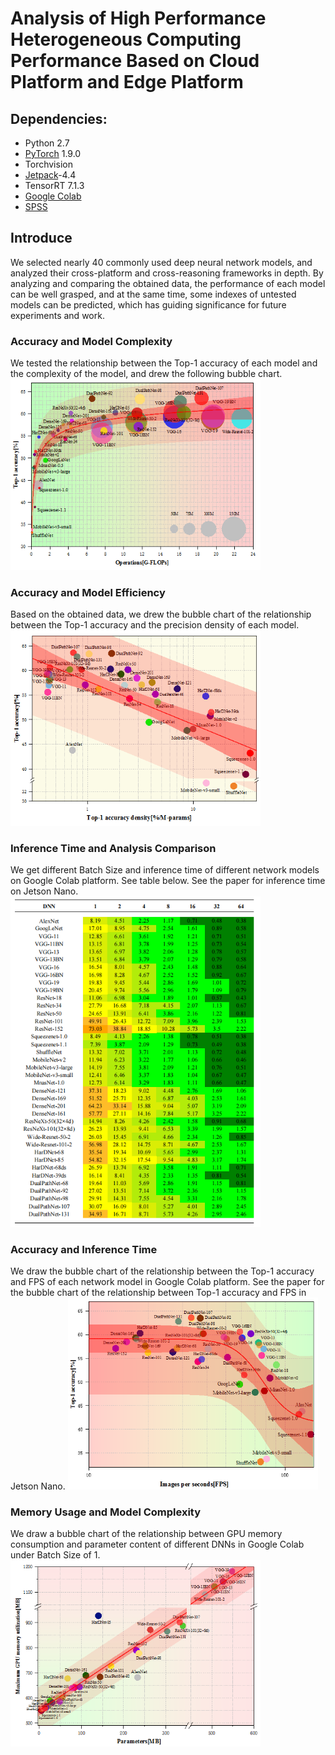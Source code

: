 # Analysis of High Performance Heterogeneous Computing Performance Based on Cloud Platform and Edge Platform
## Dependencies:
* Python 2.7
* [PyTorch](https://pytorch.org/) 1.9.0
* Torchvision
* [Jetpack](https://developer.nvidia.com/jetpack-sdk-44-archive)-4.4
* TensorRT 7.1.3
* [Google Colab](https://www.google.com/intl/zh-CN_ALL/drive/)
* [SPSS](https://www.ibm.com/analytics/spss-statistics-software)

## Introduce
We selected nearly 40 commonly used deep neural network models, and analyzed their cross-platform and cross-reasoning frameworks in depth. By analyzing and comparing the obtained data, the performance of each model can be well grasped, and at the same time, some indexes of untested models can be predicted, which has guiding significance for future experiments and work.

### Accuracy and Model Complexity
We tested the relationship between the Top-1 accuracy of each model and the complexity of the model, and drew the following bubble chart.
<img src="Figure/1.png" width="400">

### Accuracy and Model Efficiency
Based on the obtained data, we drew the bubble chart of the relationship between the Top-1 accuracy and the precision density of each model.
<img src="Figure/2.png" width="400">

### Inference Time and Analysis Comparison
We get different Batch Size and inference time of different network models on Google Colab platform. See table below. See the paper for inference time on Jetson Nano.
<img src="Figure/3.png" width="400">

### Accuracy and Inference Time
We draw the bubble chart of the relationship between the Top-1 accuracy and FPS of each network model in Google Colab platform. See the paper for the bubble chart of the relationship between Top-1 accuracy and FPS in Jetson Nano.
<img src="Figure/4.png" width="400">

### Memory Usage and Model Complexity
We draw a bubble chart of the relationship between GPU memory consumption and parameter content of different DNNs in Google Colab under Batch Size of 1.
<img src="Figure/5.png" width="400">
